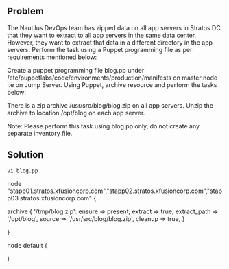 ## Problem

The Nautilus DevOps team has zipped data on all app servers in Stratos DC that they want to extract to all app servers in the same data center. However, they want to extract that data in a different directory in the app servers. Perform the task using a Puppet programming file as per requirements mentioned below:

Create a puppet programming file blog.pp under /etc/puppetlabs/code/environments/production/manifests on master node i.e on Jump Server. Using Puppet, archive resource and perform the tasks below:

There is a zip archive /usr/src/blog/blog.zip on all app servers. Unzip the archive to location /opt/blog on each app server.

Note: Please perform this task using blog.pp only, do not create any separate inventory file.


## Solution

```
vi blog.pp
```

node "stapp01.stratos.xfusioncorp.com","stapp02.stratos.xfusioncorp.com","stapp03.stratos.xfusioncorp.com"
{

archive { '/tmp/blog.zip':
ensure  => present,
extract => true,
extract_path => '/opt/blog',
source => '/usr/src/blog/blog.zip',
cleanup => true,
}

}

node default {

}

```
